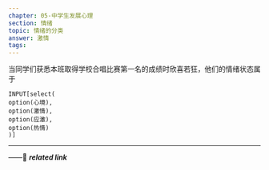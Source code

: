 ```yaml
---
chapter: 05-中学生发展心理
section: 情绪
topic: 情绪的分类
answer: 激情
tags:
---
```


当同学们获悉本班取得学校合唱比赛第一名的成绩时欣喜若狂，他们的情绪状态属于

```meta-bind
INPUT[select(
option(心境),
option(激情),
option(应激),
option(热情)
)]
```

---
——🔗 ***related link***